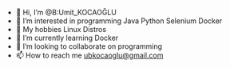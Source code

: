 - 👋 Hi, I’m @B:Umit_KOCAOĞLU
- 👀 I’m interested in programming Java Python Selenium Docker 
- 👀 My hobbies Linux Distros
- 🌱 I’m currently learning Docker
- 💞️ I’m looking to collaborate on programming 
- 📫 How to reach me ubkocaoglu@gmail.com

<!---
bumitk/bumitk is a ✨ special ✨ repository because its `README.md` (this file) appears on your GitHub profile.
You can click the Preview link to take a look at your changes.
--->
